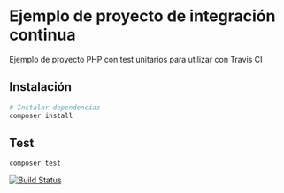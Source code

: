# Ejemplo de proyecto de integración continua

Ejemplo de proyecto PHP con test unitarios para utilizar con Travis CI

## Instalación

``` bash
# Instalar dependencias
composer install
```

## Test

``` bash
composer test
```
[![Build Status](https://travis-ci.com/organizacion-sesion-3-Mario-Garcia/sesion5-travis.svg?branch=master)](https://travis-ci.com/organizacion-sesion-3-Mario-Garcia/sesion5-travis)